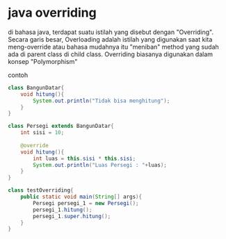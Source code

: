 # java overriding

di bahasa java, terdapat suatu istilah yang disebut dengan "Overriding". Secara garis besar, Overloading adalah istilah yang digunakan saat kita meng-override atau bahasa mudahnya itu "meniban" method yang sudah ada di parent class di child class. Overriding biasanya digunakan dalam konsep "Polymorphism"

contoh
```java
class BangunDatar{
    void hitung(){
        System.out.println("Tidak bisa menghitung");
    }
}

class Persegi extends BangunDatar{
    int sisi = 10;
    
    @override
    void hitung(){
        int luas = this.sisi * this.sisi;
        System.out.println("Luas Persegi : "+luas);
    }
}

class testOverriding{
    public static void main(String[] args){
        Persegi persegi_1 = new Persegi();
        persegi_1.hitung();
        persegi_1.super.hitung();
    }
}
```
